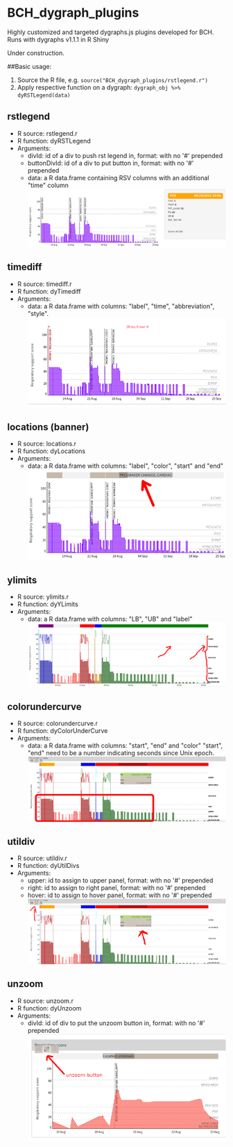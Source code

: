 # BCH_dygraph_plugins
Highly customized and targeted dygraphs.js plugins developed for BCH. Runs with dygraphs v1.1.1 in R Shiny

Under construction.

##Basic usage:
1. Source the R file, e.g. `source("BCH_dygraph_plugins/rstlegend.r")`
2. Apply respective function on a dygraph:
  `dygraph_obj %>% dyRSTLegend(data)`

## rstlegend
* R source: rstlegend.r
* R function: dyRSTLegend
* Arguments:
  * divId: id of a div to push rst legend in, format: with no '#' prepended
  * buttonDivId: id of a div to put button in, format: with no '#' prepended
  * data: a R data.frame containing RSV columns with an additional "time" column
![rstlegend_screenshot](rstlegend.png)

## timediff
* R source: timediff.r
* R function: dyTimediff
* Arguments:
  * data: a R data.frame with columns: "label", "time", "abbreviation", "style".
![timediff_screenshot](timediff.png)

## locations (banner)
* R source: locations.r
* R function: dyLocations
* Arguments:
  * data: a R data.frame with columns: "label", "color", "start" and "end"
![locations_screenshot](locations.png)

## ylimits
* R source: ylimits.r
* R function: dyYLimits
* Arguments:
  * data: a R data.frame with columns: "LB", "UB" and "label"
![ylimits_screenshot](ylimits.png)

## colorundercurve
* R source: colorundercurve.r
* R function: dyColorUnderCurve
* Arguments:
  * data: a R data.frame with columns: "start", "end" and "color"
  "start", "end" need to be a number indicating seconds since Unix epoch.
![colorundercurve_screenshot](colorundercurve.png)

## utildiv
* R source: utildiv.r
* R function: dyUtilDivs
* Arguments:
  * upper: id to assign to upper panel, format: with no '#' prepended
  * right: id to assign to right panel, format: with no '#' prepended
  * hover: id to assign to hover panel, format: with no '#' prepended
![utildiv_screenshot](utildiv.png)

## unzoom
* R source: unzoom.r
* R function: dyUnzoom
* Arguments:
  * divId: id of div to put the unzoom button in, format: with no '#' prepended
![unzoom_screenshot](unzoom.png)
